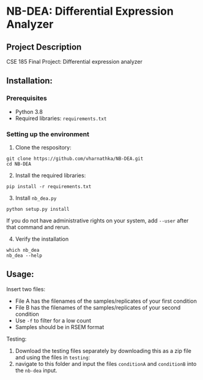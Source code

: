 # NB-DEA: Differential Expression Analyzer

## Project Description

CSE 185 Final Project: Differential expression analyzer

## Installation:

### Prerequisites
- Python 3.8
- Required libraries: `requirements.txt`

### Setting up the environment

1. Clone the respository:

```
git clone https://github.com/vharnathka/NB-DEA.git
cd NB-DEA
```

2. Install the required libraries:
```
pip install -r requirements.txt
```

3. Install `nb_dea.py`
```
python setup.py install
```
If you do not have administrative rights on your system, add `--user` after that command and rerun.

4. Verify the installation
```
which nb_dea
nb_dea --help
```

## Usage:

Insert two files:

- File A has the filenames of the samples/replicates of your first condition
- File B has the filenames of the samples/replicates of your second condition
- Use `-f` to filter for a low count
- Samples should be in RSEM format

Testing:

1. Download the testing files separately by downloading this as a zip file and using the files in `testing`:
2. navigate to this folder and input the files `conditionA` and `conditionB` into the `nb-dea` input.
